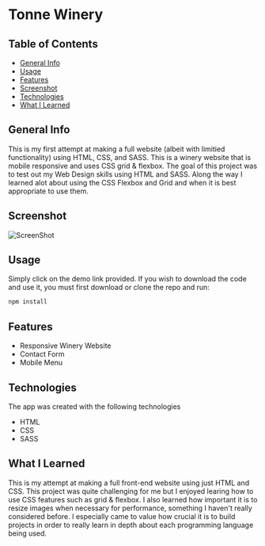 # Tonne Winery
## Table of Contents
* [General Info](#general-info)
* [Usage](#usage)
* [Features](#features)
* [Screenshot](#screenshot)
* [Technologies](#technologies)
* [What I Learned](#what-i-learned)


## General Info
This is my first attempt at making a full website (albeit with limitied functionality) using HTML, CSS, and SASS. This is a winery website that is mobile responsive and uses CSS grid & flexbox. The goal of this project was to test out my Web Design skills using HTML and SASS. Along the way I learned alot about using the CSS Flexbox and Grid and when it is best appropriate to use them.

## Screenshot
![ScreenShot](https://github.com/Leopoldov95/Winery-landing-page-clone/blob/master/screenshot.png?raw=true)

## Usage
Simply click on the demo link provided.
If you wish to download the code and use it, you must first download or clone the repo and run:
```bash
npm install
```

## Features
* Responsive Winery Website
* Contact Form
* Mobile Menu


## Technologies
The app was created with the following technologies
* HTML
* CSS
* SASS


## What I Learned
This is my attempt at making a full front-end website using just HTML and CSS. This project was quite challenging for me but I enjoyed learing how to use CSS features such as grid & flexbox. I also learned how important it is to resize images when necessary for performance, something I haven't really considered before. I especially came to value how crucial it is to build projects in order to really learn in depth about each programming language being used.
